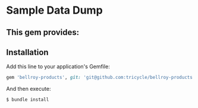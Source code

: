# Sample Data Dump

This gem provides:
  - 

## Installation

Add this line to your application's Gemfile:

```ruby
gem 'bellroy-products', git: 'git@github.com:tricycle/bellroy-products.git'
```

And then execute:

    $ bundle install
